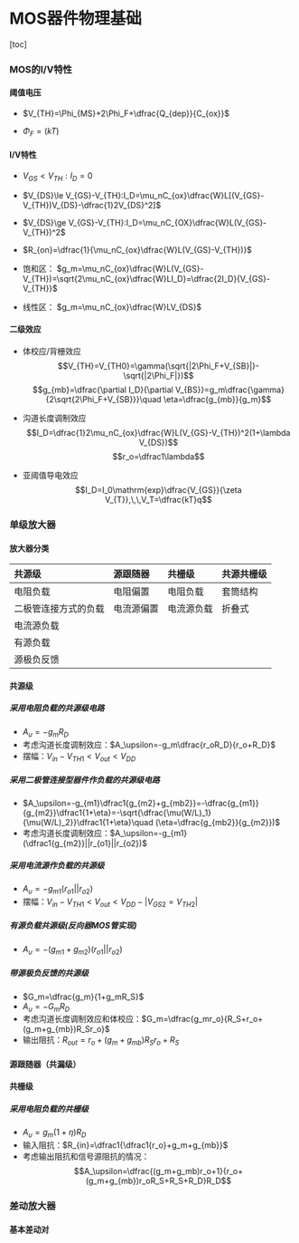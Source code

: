 # MOS器件物理基础
[toc]

### MOS的I/V特性

#### 阈值电压
- $V_{TH}=\Phi_{MS}+2\Phi_F+\dfrac{Q_{dep}}{C_{ox}}$

- $\Phi_F=(kT)$

#### I/V特性
- $V_{GS}<V_{TH}:I_D=0$

- $V_{DS}\le V_{GS}-V_{TH}:I_D=\mu_nC_{ox}\dfrac{W}L[(V_{GS}-V_{TH})V_{DS}-\dfrac{1}2V_{DS}^2]$

- $V_{DS}\ge V_{GS}-V_{TH}:I_D=\mu_nC_{OX}\dfrac{W}L(V_{GS}-V_{TH})^2$

- $R_{on}=\dfrac{1}{\mu_nC_{ox}\dfrac{W}L(V_{GS}-V_{TH})}$

- 饱和区： $g_m=\mu_nC_{ox}\dfrac{W}L(V_{GS}-V_{TH})=\sqrt{2\mu_nC_{ox}\dfrac{W}LI_D}=\dfrac{2I_D}{V_{GS}-V_{TH}}$

- 线性区： $g_m=\mu_nC_{ox}\dfrac{W}LV_{DS}$

#### 二级效应
- 体校应/背栅效应
$$V_{TH}=V_{TH0}=\gamma(\sqrt{|2\Phi_F+V_{SB}|}-\sqrt{|2\Phi_F|})$$
$$g_{mb}=\dfrac{\partial I_D}{\partial V_{BS}}=g_m\dfrac{\gamma}{2\sqrt{2\Phi_F+V_{SB}}}\quad \eta=\dfrac{g_{mb}}{g_m}$$

- 沟道长度调制效应
$$I_D=\dfrac{1}2\mu_nC_{ox}\dfrac{W}L(V_{GS}-V_{TH})^2(1+\lambda V_{DS})$$
$$r_o=\dfrac1\lambda$$

- 亚阈值导电效应
$$I_D=I_0\mathrm{exp}\dfrac{V_{GS}}{\zeta V_{T}},\,\,V_T=\dfrac{kT}q$$

### 单级放大器
#### 放大器分类
|共源级|源跟随器|共栅级|共源共栅级|
|:-|:-|:-|:-|
|电阻负载|电阻偏置|电阻负载|套筒结构|
|二极管连接方式的负载|电流源偏置|电流源负载|折叠式|
|电流源负载|
|有源负载|
|源极负反馈|
#### 共源级
##### 采用电阻负载的共源级电路
- $A_\upsilon=-g_mR_D$
- 考虑沟道长度调制效应：$A_\upsilon=-g_m\dfrac{r_oR_D}{r_o+R_D}$
- 摆幅：$V_{in}-V_{TH1} < V_{out} < V_{DD}$

##### 采用二极管连接型器件作负载的共源级电路
- $A_\upsilon=-g_{m1}\dfrac1{g_{m2}+g_{mb2}}=-\dfrac{g_{m1}}{g_{m2}}\dfrac1{1+\eta}=-\sqrt{\dfrac{\mu(W/L)_1}{\mu(W/L)_2}}\dfrac1{1+\eta}\quad (\eta=\dfrac{g_{mb2}}{g_{m2}})$
- 考虑沟道长度调制效应：$A_\upsilon=-g_{m1}(\dfrac1{g_{m2}}||r_{o1}||r_{o2})$

##### 采用电流源作负载的共源级
- $A_\upsilon=-g_{m1}(r_{o1}||r_{o2})$
- 摆幅：$V_{in}-V_{TH1} < V_{out} < V_{DD}-|V_{GS2}=V_{TH2}|$

##### 有源负载共源级(反向器MOS管实现)
- $A_\upsilon=-(g_{m1}+g_{m2})(r_{o1}||r_{o2})$

##### 带源极负反馈的共源级
- $G_m=\dfrac{g_m}{1+g_mR_S}$
- $A_\upsilon=-G_mR_D$
- 考虑沟道长度调制效应和体校应：$G_m=\dfrac{g_mr_o}{R_S+r_o+(g_m+g_{mb})R_Sr_o}$
- 输出阻抗：$R_{out}=r_o+(g_m+g_{mb})R_Sr_o+R_S$

#### 源跟随器（共漏级）


#### 共栅级
##### 采用电阻负载的共栅级
- $A_\upsilon=g_m(1+\eta)R_D$
- 输入阻抗：$R_{in}=\dfrac1{\dfrac1{r_o}+g_m+g_{mb}}$
- 考虑输出阻抗和信号源阻抗的情况：
$$A_\upsilon=\dfrac{(g_m+g_mb)r_o+1}{r_o+(g_m+g_{mb})r_oR_S+R_S+R_D}R_D$$
### 差动放大器
#### 基本差动对
